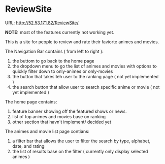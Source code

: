 # ReviewSite

URL: http://52.53.171.82/ReviewSite/

**NOTE:** most of the features currently not working yet.

This is a site for people to review and rate their faviorte animes and movies.

The Navigation Bar contains ( from left to right ):
1. the buttom to go back to the home page
2. the dropdown menu to go the list of animes and movies with options to quickly filter down to only-animes or only-movies
3. the button that takes teh user to the ranking page ( not yet implemented )
4. the search button that allow user to search specific anime or movie ( not yet implemented )

The home page contains:
1. feature banner showing off the featured shows or news.
2. list of top animes and movies base on ranking
3. other section that havn't implement/ decided yet

The animes and movie list page contians:
1. a filter bar that allows the user to filter the search by type, alphabet, date, and rating
2. the list of results base on the filter ( currently only display selected animes )
